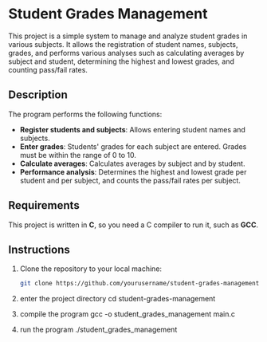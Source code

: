 # Student Grades Management

This project is a simple system to manage and analyze student grades in various subjects. It allows the registration of student names, subjects, grades, and performs various analyses such as calculating averages by subject and student, determining the highest and lowest grades, and counting pass/fail rates.

## Description

The program performs the following functions:
- **Register students and subjects**: Allows entering student names and subjects.
- **Enter grades**: Students' grades for each subject are entered. Grades must be within the range of 0 to 10.
- **Calculate averages**: Calculates averages by subject and by student.
- **Performance analysis**: Determines the highest and lowest grade per student and per subject, and counts the pass/fail rates per subject.

## Requirements

This project is written in **C**, so you need a C compiler to run it, such as **GCC**.

## Instructions

1. Clone the repository to your local machine:

   ```bash
   git clone https://github.com/yourusername/student-grades-management.git
2. enter the project directory
   cd student-grades-management
3. compile the program
   gcc -o student_grades_management main.c
4. run the program
   ./student_grades_management
